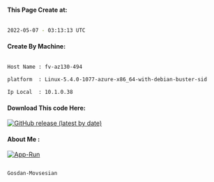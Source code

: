 
   
#### This Page Create at:

```bash

2022-05-07 - 03:13:13 UTC

```

#### Create By Machine:

```bash

Host Name : fv-az130-494

platform  : Linux-5.4.0-1077-azure-x86_64-with-debian-buster-sid

Ip Local  : 10.1.0.38

```
#### Download This code Here:

[![GitHub release (latest by date)](https://img.shields.io/github/v/release/Gosdan-Movsesian/Gosdan?style=for-the-badge&label=Download)](https://github.com/Gosdan-Movsesian/Gosdan/releases) 

</p> 

#### About Me :

[![App-Run](https://github.com/Gosdan-Movsesian/Gosdan/actions/workflows/App-Run.yml/badge.svg)](https://github.com/Gosdan-Movsesian/Gosdan/actions/workflows/App-Run.yml)

```bash

Gosdan-Movsesian

```

